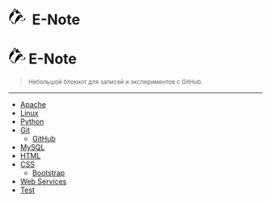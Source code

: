 # ![](/i/enote_logo.png) E-Note

<h1><img src="/i/enote_logo.png" alt="logo" />E-Note</h1>

> <small>Небольшой блокнот для записей и экспериментов с GitHub.</small>

---

- [Apache](apache)
- [Linux](linux)
- [Python](python)
- [Git](git)
  - [GitHub](git/github)
- [MySQL](mysql)
- [HTML](html)
- [CSS](css)
  - [Bootstrap](css/bootstrap)
- [Web Services](web-services)
- [Test](test)

